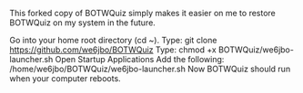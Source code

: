 This forked copy of BOTWQuiz simply makes it easier on me to restore BOTWQuiz on my system in the future.

Go into your home root directory (cd ~).
Type: git clone https://github.com/we6jbo/BOTWQuiz
Type: chmod +x BOTWQuiz/we6jbo-launcher.sh
Open Startup Applications
Add the following: /home/we6jbo/BOTWQuiz/we6jbo-launcher.sh
Now BOTWQuiz should run when your computer reboots.
